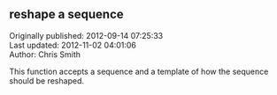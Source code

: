 ## reshape a sequence  
Originally published: 2012-09-14 07:25:33  
Last updated: 2012-11-02 04:01:06  
Author: Chris Smith  
  
This function accepts a sequence and a template of how the sequence should be reshaped. 